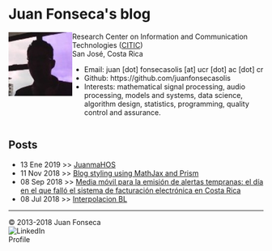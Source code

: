 # Juan Fonseca's blog
<div class="row" style='content: "";display: table;clear: both;width=100%'>
<div class="column" style='float: left;width: 25%;'>
<img src='blog/img/yop.jpeg'>
</div>
<div class="column" style='float: left;width: 75%;'>
Research Center on Information and Communication Technologies (<a href='http://www.citic.ucr.ac.cr/'>CITIC</a>)<br> 
San José, Costa Rica
<ul>
<li>Email: juan [dot] fonsecasolis [at] ucr [dot] ac [dot] cr</li>
<li>Github: https://github.com/juanfonsecasolis</li>
<li>Interests: mathematical signal processing, audio processing, models and systems, data science, algorithm design, statistics, programming, quality control and assurance.</li>
</ul>
</div>
</div>

## Posts
* 13 Ene 2019 >> [JuanmaHOS](blog/JFonseca.styling.html)
* 11 Nov 2018 >> [Blog styling using MathJax and Prism](blog/JFonseca.styling.html)
* 08 Sep 2018 >> [Media móvil para la emisión de alertas tempranas: el día en el que falló el sistema de facturación electrónica en Costa Rica](blog/JFonseca.suavizadoTraficoServidorWeb.html)
* 08 Jul 2018 >> [Interpolacion BL](blog/JFonseca.interpolacionBL.html)

---
© 2013-2018 Juan Fonseca<br>
<a href="https://cr.linkedin.com/in/juan-m-fonseca-solis" style="border: medium none;"><img style="float: left;width: 105px;height: 39px" src="https://upload.wikimedia.org/wikipedia/commons/0/01/LinkedIn_Logo.svg" alt="LinkedIn Profile">
